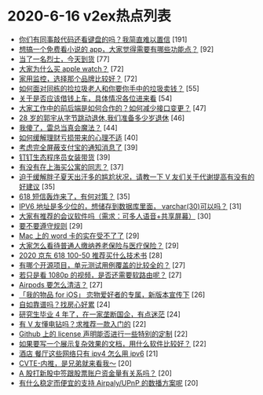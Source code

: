 # 2020-6-16 v2ex热点列表

+ [你们有同事敲代码还看键盘的吗？我简直难以置信](https://www.v2ex.com/t/682032#reply191) [191]
+ [想搞一个免费看小说的 app，大家觉得需要有哪些功能点？](https://www.v2ex.com/t/682047#reply92) [92]
+ [当了一名烈士，今天到货](https://www.v2ex.com/t/681906#reply77) [77]
+ [大家为什么买 apple watch？](https://www.v2ex.com/t/682004#reply72) [72]
+ [家用监控，选择那个品牌比较好？](https://www.v2ex.com/t/681917#reply72) [72]
+ [如何面对同栋的捡垃圾老人和你要你手中的垃圾卖钱？](https://www.v2ex.com/t/682143#reply55) [55]
+ [关于是否应该借钱上车，具体情况各位进来看](https://www.v2ex.com/t/681941#reply54) [54]
+ [大家工作中的前后端是如何合作的？如何减少接口变更？](https://www.v2ex.com/t/681966#reply47) [47]
+ [28 岁的郭宇从字节跳动退休,我们准备多少岁退休](https://www.v2ex.com/t/681992#reply46) [46]
+ [我傻了，雷总当真会魔法？](https://www.v2ex.com/t/681907#reply44) [44]
+ [如何缓解理财亏损带来的心理不适](https://www.v2ex.com/t/682127#reply40) [40]
+ [考虑完全屏蔽支付宝的通知消息了](https://www.v2ex.com/t/682017#reply39) [39]
+ [钉钉生态程序员女装带货](https://www.v2ex.com/t/682106#reply39) [39]
+ [有没有在上海买公寓的同志？](https://www.v2ex.com/t/681947#reply37) [37]
+ [迫于缓解胖子夏天出汗多的尴尬状况，请教一下 V 友们关于代谢提高有没有的好建议](https://www.v2ex.com/t/682040#reply35) [35]
+ [618 短信轰炸来了，有何对策？](https://www.v2ex.com/t/681954#reply35) [35]
+ [IPV6 地址是多少位的，想储存到数据库里面， varchar(30)可以吗？](https://www.v2ex.com/t/681929#reply31) [31]
+ [大家有推荐的会议软件吗（需求：可多人语音+共享屏幕）](https://www.v2ex.com/t/681938#reply30) [30]
+ [要不要遵守规则](https://www.v2ex.com/t/681991#reply29) [29]
+ [Mac 上的 word 卡的实在受不了了](https://www.v2ex.com/t/682025#reply29) [29]
+ [大家怎么看待普通人缴纳养老保险与医疗保险？](https://www.v2ex.com/t/682142#reply29) [29]
+ [2020 京东 618 100-50 推荐买什么技术书](https://www.v2ex.com/t/682019#reply28) [28]
+ [有哪个开源项目，单元测试用例覆盖的比较全的？](https://www.v2ex.com/t/681939#reply27) [27]
+ [若只是看 1080p 的视频，是否还需要软路由呢？](https://www.v2ex.com/t/681940#reply27) [27]
+ [Airpods 要怎么清洁？](https://www.v2ex.com/t/681975#reply27) [27]
+ [「我的物品 for iOS」 恋物爱好者的专属，新版本宣传下](https://www.v2ex.com/t/682063#reply26) [26]
+ [自如靠谱吗？找房心好累](https://www.v2ex.com/t/682080#reply24) [24]
+ [研究生毕业 4 年了，在一家垄断国企，有点迷茫](https://www.v2ex.com/t/682091#reply24) [24]
+ [有 V 友懂电钻吗？求推荐一款入门的](https://www.v2ex.com/t/682082#reply22) [22]
+ [Github 上的 license 声明能否进行一些特别的定制](https://www.v2ex.com/t/681915#reply22) [22]
+ [如果要写一个展示复杂效果的文档，用什么软件比较好？](https://www.v2ex.com/t/681976#reply22) [22]
+ [酒店 餐厅这些网络只有 ipv4 怎么用 ipv6](https://www.v2ex.com/t/681949#reply21) [21]
+ [CVTE-内推，是兄弟就来看我～](https://www.v2ex.com/t/682046#reply20) [20]
+ [A 股打新股中签跟股票账户资金量有关系吗？](https://www.v2ex.com/t/682079#reply20) [20]
+ [有什么稳定而便宜的支持 Airpaly/UPnP 的数播方案呢](https://www.v2ex.com/t/681964#reply20) [20]
